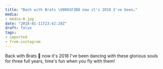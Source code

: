 ```yaml
---
title: "Back with Brats \U0001F3B8 now it's 2018 I've been…"
media:
- media-0.jpg
date: "2018-01-11T23:42:28Z"
draft: false
tags:
- imported
- from-instagram
---
```

Back with Brats 🎸 now it's 2018 I've been dancing with these glorious souls for three full years, time's fun when you fly with them\!
